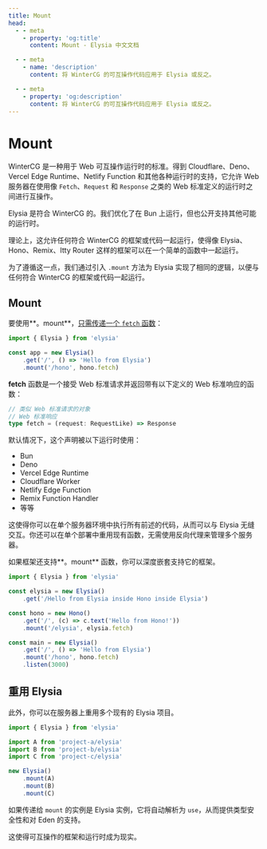 ```yaml
---
title: Mount
head:
  - - meta
    - property: 'og:title'
      content: Mount - Elysia 中文文档

  - - meta
    - name: 'description'
      content: 将 WinterCG 的可互操作代码应用于 Elysia 或反之。

  - - meta
    - property: 'og:description'
      content: 将 WinterCG 的可互操作代码应用于 Elysia 或反之。
---
```


# Mount

WinterCG 是一种用于 Web 可互操作运行时的标准。得到 Cloudflare、Deno、Vercel Edge Runtime、Netlify Function 和其他各种运行时的支持，它允许 Web 服务器在使用像 `Fetch`、`Request` 和 `Response` 之类的 Web 标准定义的运行时之间进行互操作。

Elysia 是符合 WinterCG 的。我们优化了在 Bun 上运行，但也公开支持其他可能的运行时。

理论上，这允许任何符合 WinterCG 的框架或代码一起运行，使得像 Elysia、Hono、Remix、Itty Router 这样的框架可以在一个简单的函数中一起运行。

为了遵循这一点，我们通过引入 `.mount` 方法为 Elysia 实现了相同的逻辑，以便与任何符合 WinterCG 的框架或代码一起运行。

## Mount

要使用**。mount**，[只需传递一个 `fetch` 函数](https://twitter.com/saltyAom/status/1684786233594290176)：
```ts
import { Elysia } from 'elysia'

const app = new Elysia()
    .get('/', () => 'Hello from Elysia')
    .mount('/hono', hono.fetch)
```

**fetch** 函数是一个接受 Web 标准请求并返回带有以下定义的 Web 标准响应的函数：
```ts
// 类似 Web 标准请求的对象
// Web 标准响应
type fetch = (request: RequestLike) => Response
```

默认情况下，这个声明被以下运行时使用：

- Bun
- Deno
- Vercel Edge Runtime
- Cloudflare Worker
- Netlify Edge Function
- Remix Function Handler
- 等等

这使得你可以在单个服务器环境中执行所有前述的代码，从而可以与 Elysia 无缝交互。你还可以在单个部署中重用现有函数，无需使用反向代理来管理多个服务器。

如果框架还支持**。mount** 函数，你可以深度嵌套支持它的框架。
```ts
import { Elysia } from 'elysia'

const elysia = new Elysia()
    .get('/Hello from Elysia inside Hono inside Elysia')

const hono = new Hono()
    .get('/', (c) => c.text('Hello from Hono!'))
    .mount('/elysia', elysia.fetch)

const main = new Elysia()
    .get('/', () => 'Hello from Elysia')
    .mount('/hono', hono.fetch)
    .listen(3000)
```

## 重用 Elysia

此外，你可以在服务器上重用多个现有的 Elysia 项目。

```ts
import { Elysia } from 'elysia'

import A from 'project-a/elysia'
import B from 'project-b/elysia'
import C from 'project-c/elysia'

new Elysia()
    .mount(A)
    .mount(B)
    .mount(C)
```

如果传递给 `mount` 的实例是 Elysia 实例，它将自动解析为 `use`，从而提供类型安全性和对 Eden 的支持。

这使得可互操作的框架和运行时成为现实。
